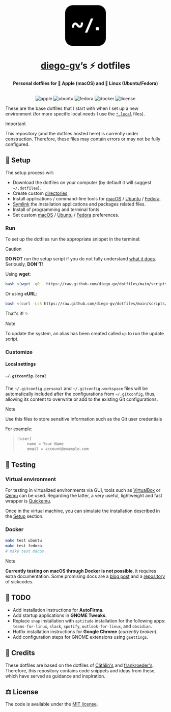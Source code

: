 <!-- markdownlint-disable MD041 -->
<div align="center">
    <img src=".github/logo.png" alt="dotfiles" width="128"/>
</div>
<div align="center">
  <h1><a href="https://github.com/diego-gv">diego-gv</a>’s ⚡ dotfiles</h1>
  <strong>Personal dotfiles for 🍎 Apple (macOS) and 🐧 Linux (Ubuntu/Fedora)</strong>
</div>
<br>
<p align="center">
    <img src="https://img.shields.io/badge/Apple-000000.svg?style=flat&logo=apple&logoColor=white" alt="apple"/>
    <img src="https://img.shields.io/badge/Ubuntu-E95420.svg?style=flat&logo=ubuntu&logoColor=white" alt="ubuntu"/>
    <img src="https://img.shields.io/badge/Fedora-51A2DA.svg?style=flat&logo=fedora&logoColor=white" alt="fedora"/>
    <img src="https://img.shields.io/badge/docker-2496ED.svg?style=flat&logo=docker&logoColor=white" alt="docker"/>
    <img src="https://img.shields.io/badge/license-MIT-750014.svg?style=flat" alt="license"/>
</p>

These are the base dotfiles that I start with when I set up a new environment (for more specific local needs I use the [`*.local`](#local-settings) files).

> [!IMPORTANT]
> This repository (and the dotfiles hosted here) is currently under construction. Therefore, these files may contain errors or may not be fully configured.

## 🚀 Setup

The setup process will:

* Download the dotfiles on your computer (by default it will suggest `~/.dotfiles`).
* Create custom [directories][directories]
* Install applications / command-line tools for [macOS][install macos] / [Ubuntu][install ubuntu] / [Fedora][install fedora].
* [Symlink][symlink] the installation applications and packages related files.
* Install of programming and terminal fonts
* Set custom [macOS][preferences macos] / [Ubuntu][preferences ubuntu] / [Fedora][preferences fedora] preferences.

### Run

To set up the dotfiles run the appropriate snippet in the terminal:

> [!CAUTION]
> **DO NOT** run the setup script if you do not fully understand [what it does][setup]. Seriously, **DON'T**!

Using **wget**:

```zsh
bash <(wget -qO - https://raw.github.com/diego-gv/dotfiles/main/scripts/setup.sh)
```

Or using **cURL**:

```zsh
bash <(curl -LsS https://raw.github.com/diego-gv/dotfiles/main/scripts/setup.sh)
```

That's it! ✨

> [!NOTE]
> To update the system, an alias has been created called `up` to run the update script.

### Customize

#### Local settings

##### `~/.gitconfig.local`

The `~/.gitconfig.personal` and `~/.gitconfig.workspace` files will be automatically included after the configurations from `~/.gitconfig`, thus, allowing its content to overwrite or add to the existing Git configurations.

> [!NOTE]
> Use this files to store sensitive information such as the Git user credentials

For example:

> ```gitconfig
> [user]
>     name = Your Name
>     email = account@example.com
> ```

## 🧪 Testing

### Virtual environment

For testing in virtualized environments via GUI, tools such as [VirtualBox][virtualbox link] or [Qemu][qemu link] can be used. Regarding the latter, a very useful, lightweight and fast wrapper is [Quickemu][quickemu link].

Once in the virtual machine, you can simulate the installation described in the [Setup](#-setup) section.

### Docker

```sh
make test ubuntu
make test fedora
# make test macos
```

> [!NOTE]
> **Currently testing on macOS through Docker is not possible**, it requires extra documentation. Some promising docs are a [blog post][sickcodes-post] and a [repository][sickcodes-repo] of sickcodes.

## 📝 TODO

* Add installation instructions for **AutoFirma**.
* Add startup applications in **GNOME Tweaks**.
* Replace `snap` installation with `aptitude` installation for the following apps: `teams-for-linux`, `slack`, `spotify`, `outlook-for-linux`, and `obsidian`.
* Hotfix installation instructions for **Google Chrome** (_currently broken_).
* Add configuration steps for GNOME extensions using `gsettings`.


## 👏 Credits

These dotfiles are based on the dotfiles of [Cătălin's][alrra-credit] and [frankroeder's][frankroeder-credit]. Therefore, this repository contains code snippets and ideas from these, which have served as guidance and inspiration.

## ⚖️ License

The code is available under the [MIT license][license].

<!-- Link labels: -->
[setup]: scripts/setup.sh
[symlink]: scripts/create_symbolic_links.sh
[directories]: scripts/create_directories.sh
[install macos]: scripts/installs/macos
[install ubuntu]: scripts/installs/ubuntu
[install fedora]: scripts/installs/fedora
[preferences macos]: scripts/preferences/macos
[preferences ubuntu]: scripts/preferences/ubuntu
[preferences fedora]: scripts/preferences/fedora
[virtualbox link]: https://www.virtualbox.org/
[qemu link]: https://www.qemu.org/
[quickemu link]: https://github.com/quickemu-project/quickemu
[alrra-credit]: https://github.com/alrra/dotfiles
[frankroeder-credit]: https://github.com/frankroeder/dotfiles
[sickcodes-post]: https://sick.codes/how-to-install-macos-virtual-machine-on-linux-arch-manjaro-catalina-mojave-or-high-sierra-xcode-working/
[sickcodes-repo]: https://github.com/sickcodes/Docker-OSX
[license]: LICENSE

